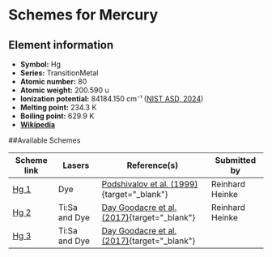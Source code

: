 # Schemes for Mercury

## Element information

- **Symbol:** Hg
- **Series:** TransitionMetal
- **Atomic number:** 80
- **Atomic weight:** 200.590 u
- **Ionization potential:**  84184.150 cm⁻¹ ([NIST ASD, 2024](https://www.nist.gov/pml/atomic-spectra-database))
- **Melting point:** 234.3 K
- **Boiling point:** 629.9 K
- [**Wikipedia**](https://en.wikipedia.org/wiki/Mercury)

##Available Schemes

|       Scheme link       |    Lasers     |                                        Reference(s)                                         |  Submitted by   |
| ----------------------- | ------------- | ------------------------------------------------------------------------------------------- | --------------- |
| [Hg 1](../hg/hg-001.md) | Dye           | [Podshivalov et al. (1999)](https://doi.org/10.1016/S0584-8547(99)00112-3){target="_blank"} | Reinhard Heinke |
| [Hg 2](../hg/hg-002.md) | Ti:Sa and Dye | [Day Goodacre et al. (2017)](https://doi.org/10.1007/s10751-017-1398-6){target="_blank"}    | Reinhard Heinke |
| [Hg 3](../hg/hg-003.md) | Ti:Sa and Dye | [Day Goodacre et al. (2017)](https://doi.org/10.1007/s10751-017-1398-6){target="_blank"}    |                 |

